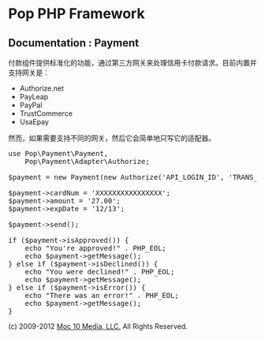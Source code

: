 Pop PHP Framework
=================

Documentation : Payment
-----------------------

付款组件提供标准化的功能，通过第三方网关来处理信用卡付款请求。目前内置并支持网关是：

* Authorize.net
* PayLeap
* PayPal
* TrustCommerce
* UsaEpay

然而，如果需要支持不同的网关，然后它会简单地只写它的适配器。

<pre>
use Pop\Payment\Payment,
    Pop\Payment\Adapter\Authorize;

$payment = new Payment(new Authorize('API_LOGIN_ID', 'TRANS_KEY', Payment::TEST));

$payment->cardNum = 'XXXXXXXXXXXXXXXX';
$payment->amount = '27.00';
$payment->expDate = '12/13';

$payment->send();

if ($payment->isApproved()) {
    echo "You're approved!" . PHP_EOL;
    echo $payment->getMessage();
} else if ($payment->isDeclined()) {
    echo "You were declined!" . PHP_EOL;
    echo $payment->getMessage();
} else if ($payment->isError()) {
    echo "There was an error!" . PHP_EOL;
    echo $payment->getMessage();
}
</pre>

(c) 2009-2012 [Moc 10 Media, LLC.](http://www.moc10media.com) All Rights Reserved.
